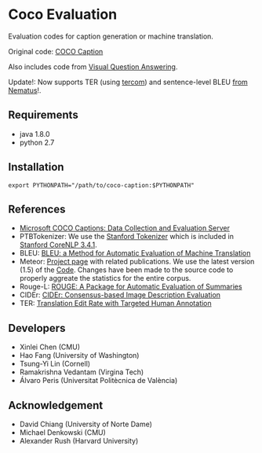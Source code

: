 Coco Evaluation
===============

Evaluation codes for caption generation or machine translation. 

Original code: [COCO Caption](https://github.com/tylin/coco-caption)

Also includes code from [Visual Question Answering](https://github.com/VT-vision-lab/VQA).

Update!: Now supports TER (using [tercom](https://github.com/jhclark/tercom)) and sentence-level BLEU [from Nematus](https://github.com/rsennrich/nematus/tree/master/nematus/metrics)!.

## Requirements ##
- java 1.8.0
- python 2.7

## Installation ##

```
export PYTHONPATH="/path/to/coco-caption:$PYTHONPATH"
```

## References ##

- [Microsoft COCO Captions: Data Collection and Evaluation Server](http://arxiv.org/abs/1504.00325)
- PTBTokenizer: We use the [Stanford Tokenizer](http://nlp.stanford.edu/software/tokenizer.shtml) which is included in [Stanford CoreNLP 3.4.1](http://nlp.stanford.edu/software/corenlp.shtml).
- BLEU: [BLEU: a Method for Automatic Evaluation of Machine Translation](http://www.aclweb.org/anthology/P02-1040.pdf)
- Meteor: [Project page](http://www.cs.cmu.edu/~alavie/METEOR/) with related publications. We use the latest version (1.5) of the [Code](https://github.com/mjdenkowski/meteor). Changes have been made to the source code to properly aggreate the statistics for the entire corpus.
- Rouge-L: [ROUGE: A Package for Automatic Evaluation of Summaries](http://anthology.aclweb.org/W/W04/W04-1013.pdf)
- CIDEr: [CIDEr: Consensus-based Image Description Evaluation](http://arxiv.org/pdf/1411.5726.pdf)
- TER: [Translation Edit Rate with Targeted Human Annotation](https://www.cs.umd.edu/~snover/pub/amta06/ter_amta.pdf)

## Developers ##
- Xinlei Chen (CMU)
- Hao Fang (University of Washington)
- Tsung-Yi Lin (Cornell)
- Ramakrishna Vedantam (Virgina Tech)
- Álvaro Peris (Universitat Politècnica de València)

## Acknowledgement ##
- David Chiang (University of Norte Dame)
- Michael Denkowski (CMU)
- Alexander Rush (Harvard University)
